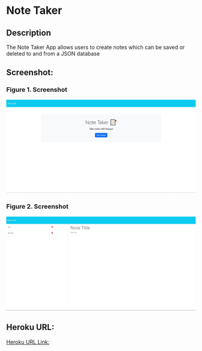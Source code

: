 # Note Taker  

## Description
The Note Taker App allows users to create notes which can be saved or deleted to and from a JSON database

## Screenshot:
### Figure 1. Screenshot
![image](assets/home.JPG) 

### Figure 2. Screenshot
![image](assets/notes.JPG) 
## Heroku URL:
[Heroku URL Link:](https://notetakers-32f488b715b1.herokuapp.com/)

